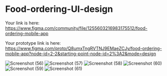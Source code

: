 # Food-ordering-UI-design

Your link is here: https://www.figma.com/community/file/1255603216983175512/food-ordering-mobile-app

Your prototype link is here: https://www.figma.com/proto/Q8umxTngRVTNJ9EMaeZCJy/food-ordering-mobile-app?node-id=2-2&starting-point-node-id=2%3A2&mode=design

![Screenshot (56)](https://github.com/oyeshrivastav/Food-ordering-UI-design/assets/113172722/07182cfe-e5d0-44f7-ba6b-f114ad5cea87)
![Screenshot (57)](https://github.com/oyeshrivastav/Food-ordering-UI-design/assets/113172722/9bb89226-fb15-43ba-aad6-ac0b13ac62aa)
![Screenshot (58)](https://github.com/oyeshrivastav/Food-ordering-UI-design/assets/113172722/44cdfb7e-2ef3-4b4f-b0c7-ebcc8f8a148f)
![Screenshot (60)](https://github.com/oyeshrivastav/Food-ordering-UI-design/assets/113172722/c56edb25-1bae-4968-bef4-e438b68b500e)
![Screenshot (59)](https://github.com/oyeshrivastav/Food-ordering-UI-design/assets/113172722/a000d357-d13f-4d57-b15d-3bca6f79cd8e)
![Screenshot (61)](https://github.com/oyeshrivastav/Food-ordering-UI-design/assets/113172722/6ca7cdb1-b989-4063-90c8-c478e87d1d36)
